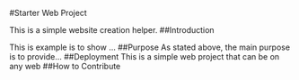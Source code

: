 #Starter Web Project

This is a simple website creation helper.
##Introduction

This is example is to show ...
##Purpose
As stated above, the main purpose is to provide...
##Deployment
This is a simple web project that can be on any web
##How to Contribute